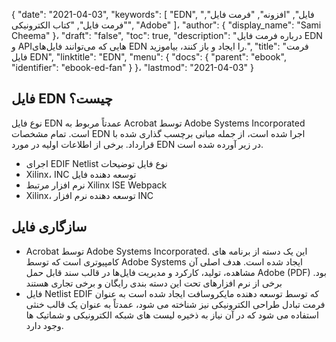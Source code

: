 {
  "date": "2021-04-03",
  "keywords": [
"EDN",
"فایل",
"افزونه",
"فرمت فایل",
"فرمت فایل",
"کتاب الکترونیکی",
"Adobe"
]،
  "author": {
    "display_name": "Sami Cheema"
}،
  "draft": "false",
  "toc": true,
  "description": "درباره فرمت فایل EDN و APIهایی که می‌توانند فایل‌های EDN را ایجاد و باز کنند، بیاموزید.",
  "title": "فرمت فایل EDN",
  "linktitle": "EDN",
  "menu": {
    "docs": {
      "parent": "ebook",
      "identifier": "ebook-ed-fan"
}
}،
  "lastmod": "2021-04-03"
}

## فایل EDN چیست؟ ##

نوع فایل EDN عمدتاً مربوط به Acrobat توسط Adobe Systems Incorporated است. تمام مشخصات EDN اجرا شده است، از جمله مبانی برچسب گذاری شده با قرارداد. برخی از اطلاعات اولیه در مورد EDN در زیر آورده شده است.

* اجرای EDIF Netlist نوع فایل توضیحات
* Xilinx، INC توسعه دهنده فایل
* نرم افزار مرتبط Xilinx ISE Webpack
* Xilinx، توسعه دهنده نرم افزار INC
 
## سازگاری فایل ##

 *  Acrobat توسط Adobe Systems Incorporated. این یک دسته از برنامه های کامپیوتری است که توسط Adobe Systems ایجاد شده است. هدف اصلی آن مشاهده، تولید، کارکرد و مدیریت فایل‌ها در قالب سند قابل حمل Adobe (PDF) بود. برخی از نرم افزارهای تحت این دسته بندی رایگان و برخی تجاری هستند
* فایل Netlist EDIF که توسط توسعه دهنده مایکروسافت ایجاد شده است به عنوان فرمت تبادل طراحی الکترونیکی نیز شناخته می شود، عمدتاً به عنوان یک قالب خنثی استفاده می شود که در آن نیاز به ذخیره لیست های شبکه الکترونیکی و شماتیک ها وجود دارد.

